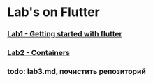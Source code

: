 # Lab's on Flutter

### [Lab1 - Getting started with flutter](lab1.md)
### [Lab2 - Containers](lab2.md)
### todo: lab3.md, почистить репозиторий
